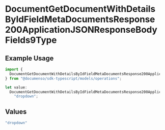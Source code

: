 # DocumentGetDocumentWithDetailsByIdFieldMetaDocumentsResponse200ApplicationJSONResponseBodyFields9Type

## Example Usage

```typescript
import {
  DocumentGetDocumentWithDetailsByIdFieldMetaDocumentsResponse200ApplicationJSONResponseBodyFields9Type,
} from "@documenso/sdk-typescript/models/operations";

let value:
  DocumentGetDocumentWithDetailsByIdFieldMetaDocumentsResponse200ApplicationJSONResponseBodyFields9Type =
    "dropdown";
```

## Values

```typescript
"dropdown"
```